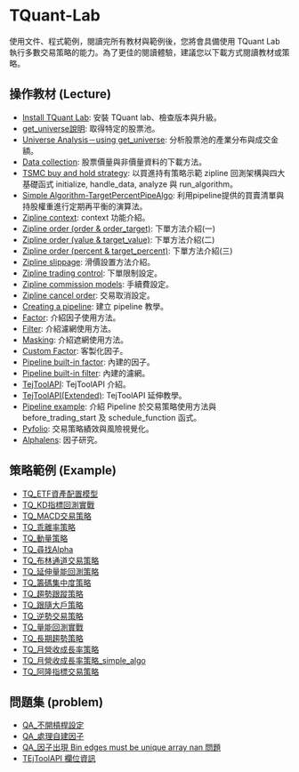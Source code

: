 # TQuant-Lab
使用文件、程式範例，閱讀完所有教材與範例後，您將會具備使用 TQuant Lab 執行多數交易策略的能力。為了更佳的閱讀體驗，建議您以下載方式閱讀教材或策略。

## 操作教材 (Lecture)
* [Install TQuant Lab](https://github.com/tejtw/TQuant-Lab/blob/main/lecture/Install%20TQuant%20Lab.ipynb): 安裝 TQuant lab、檢查版本與升級。
* [get_universe說明](https://github.com/tejtw/TQuant-Lab/blob/main/lecture/get_universe%E8%AA%AA%E6%98%8E.ipynb): 取得特定的股票池。
* [Universe Analysis－using get_universe](https://github.com/tejtw/TQuant-Lab/blob/main/lecture/Universe%20Analysis%EF%BC%8Dusing%20get_universe.ipynb): 分析股票池的產業分布與成交金額。
* [Data collection](https://github.com/tejtw/TQuant-Lab/blob/main/lecture/Data%20collection.ipynb): 股票價量與非價量資料的下載方法。
* [TSMC buy and hold strategy](https://github.com/tejtw/TQuant-Lab/blob/main/lecture/TSMC%20buy%20and%20hold%20strategy.ipynb): 以買進持有策略示範 zipline 回測架構與四大基礎函式 initialize, handle_data, analyze 與 run_algorithm。
* [Simple Algorithm-TargetPercentPipeAlgo](https://github.com/tejtw/TQuant-Lab/blob/main/lecture/Simple%20Algorithm-TargetPercentPipeAlgo.ipynb): 利用pipeline提供的買賣清單與持股權重進行定期再平衡的演算法。
* [Zipline context](https://github.com/tejtw/TQuant-Lab/blob/main/lecture/Zipline%20Context.ipynb): context 功能介紹。
* [Zipline order (order & order_target)](https://github.com/tejtw/TQuant-Lab/blob/main/lecture/Zipline%20Order%20(order%20%26%20order_target).ipynb): 下單方法介紹(一)
* [Zipline order (value & target_value)](https://github.com/tejtw/TQuant-Lab/blob/main/lecture/Zipline%20Order%20(value%20%26%20target_value).ipynb): 下單方法介紹(二)
* [Zipline order (percent & target_percent)](https://github.com/tejtw/TQuant-Lab/blob/main/lecture/Zipline%20Order%20(percent%20%26%20target_percent).ipynb): 下單方法介紹(三)
* [Zipline slippage](https://github.com/tejtw/TQuant-Lab/blob/main/lecture/Zipline%20Slippage.ipynb): 滑價設置方法介紹。
* [Zipline trading control](https://github.com/tejtw/TQuant-Lab/blob/main/lecture/Zipline%20Trading%20Controls.ipynb): 下單限制設定。
* [Zipline commission models](https://github.com/tejtw/TQuant-Lab/blob/main/lecture/Zipline%20Commission%20Models.ipynb): 手續費設定。
* [Zipline cancel order](https://github.com/tejtw/TQuant-Lab/blob/main/lecture/Zipline%20Cancel%20Order.ipynb): 交易取消設定。
* [Creating a pipeline](https://github.com/tejtw/TQuant-Lab/blob/main/lecture/Creating%20a%20Pipeline.ipynb): 建立 pipeline 教學。
* [Factor](https://github.com/tejtw/TQuant-Lab/blob/main/lecture/Factors.ipynb): 介紹因子使用方法。
* [Filter](https://github.com/tejtw/TQuant-Lab/blob/main/lecture/Filters.ipynb): 介紹濾網使用方法。
* [Masking](https://github.com/tejtw/TQuant-Lab/blob/main/lecture/Masking.ipynb): 介紹遮網使用方法。 
* [Custom Factor](https://github.com/tejtw/TQuant-Lab/blob/main/lecture/Custom%20Factors.ipynb): 客製化因子。
* [Pipeline built-in factor](https://github.com/tejtw/TQuant-Lab/blob/main/lecture/Pipeline%20built-in%20factors.ipynb): 內建的因子。
* [Pipeline built-in filter](https://github.com/tejtw/TQuant-Lab/blob/main/lecture/Pipeline%20built-in%20filters.ipynb): 內建的濾網。
* [TejToolAPI](https://github.com/tejtw/TQuant-Lab/blob/main/lecture/TejToolAPI.ipynb): TejToolAPI 介紹。
* [TejToolAPI(Extended)](https://github.com/tejtw/TQuant-Lab/blob/main/lecture/Data%20Preprocess%20-%20tejtoolapi.ipynb): TejToolAPI 延伸教學。
* [Pipeline example](https://github.com/tejtw/TQuant-Lab/blob/main/lecture/Pipeline%20example%20(請下載閱讀).ipynb): 介紹 Pipeline 於交易策略使用方法與 before_trading_start 及 schedule_function 函式。
* [Pyfolio](https://github.com/tejtw/TQuant-Lab/blob/main/lecture/Pyfolio.ipynb): 交易策略績效與風險視覺化。
* [Alphalens](https://github.com/tejtw/TQuant-Lab/blob/main/lecture/Alphalens%20.ipynb): 因子研究。

## 策略範例 (Example)
* [TQ_ETF資產配置模型](https://github.com/tejtw/TQuant-Lab/blob/main/example/TQ_ETF%E8%B3%87%E7%94%A2%E9%85%8D%E7%BD%AE%E6%A8%A1%E5%9E%8B.ipynb)
* [TQ_KD指標回測實戰](https://github.com/tejtw/TQuant-Lab/blob/main/example/TQ_KD%E6%8C%87%E6%A8%99%E5%9B%9E%E6%B8%AC%E5%AF%A6%E6%88%B0.ipynb)
* [TQ_MACD交易策略](https://github.com/tejtw/TQuant-Lab/blob/main/example/TQ_MACD%E4%BA%A4%E6%98%93%E7%AD%96%E7%95%A5.ipynb)
* [TQ_乖離率策略](https://github.com/tejtw/TQuant-Lab/blob/main/example/TQ_%E4%B9%96%E9%9B%A2%E7%8E%87%E7%AD%96%E7%95%A5.ipynb)
* [TQ_動量策略](https://github.com/tejtw/TQuant-Lab/blob/main/example/TQ_%E5%8B%95%E9%87%8F%E7%AD%96%E7%95%A5.ipynb)
* [TQ_尋找Alpha](https://github.com/tejtw/TQuant-Lab/blob/main/example/TQ_%E5%B0%8B%E6%89%BEAlpha.ipynb)
* [TQ_布林通道交易策略](https://github.com/tejtw/TQuant-Lab/blob/main/example/TQ_%E5%B8%83%E6%9E%97%E9%80%9A%E9%81%93%E4%BA%A4%E6%98%93%E7%AD%96%E7%95%A5.ipynb)
* [TQ_延伸量能回測策略](https://github.com/tejtw/TQuant-Lab/blob/main/example/TQ_%E5%BB%B6%E4%BC%B8%E9%87%8F%E8%83%BD%E5%9B%9E%E6%B8%AC%E7%AD%96%E7%95%A5.ipynb)
* [TQ_籌碼集中度策略](https://github.com/tejtw/TQuant-Lab/blob/main/example/TQ_%E7%B1%8C%E7%A2%BC%E9%9B%86%E4%B8%AD%E5%BA%A6%E7%AD%96%E7%95%A5.ipynb)
* [TQ_趨勢跟蹤策略](https://github.com/tejtw/TQuant-Lab/blob/main/example/TQ_%E8%B6%A8%E5%8B%A2%E8%B7%9F%E8%B9%A4%E7%AD%96%E7%95%A5.ipynb)
* [TQ_跟隨大戶策略](https://github.com/tejtw/TQuant-Lab/blob/main/example/TQ_%E8%B7%9F%E9%9A%A8%E5%A4%A7%E6%88%B6%E7%AD%96%E7%95%A5.ipynb)
* [TQ_逆勢交易策略](https://github.com/tejtw/TQuant-Lab/blob/main/example/TQ_%E9%80%86%E5%8B%A2%E4%BA%A4%E6%98%93%E7%AD%96%E7%95%A5.ipynb)
* [TQ_量能回測實戰](https://github.com/tejtw/TQuant-Lab/blob/main/example/TQ_%E9%87%8F%E8%83%BD%E5%9B%9E%E6%B8%AC%E5%AF%A6%E6%88%B0.ipynb)
* [TQ_長期趨勢策略](https://github.com/tejtw/TQuant-Lab/blob/main/example/TQ_%E9%95%B7%E6%9C%9F%E8%B6%A8%E5%8B%A2%E7%AD%96%E7%95%A5.ipynb)
* [TQ_月營收成長率策略](https://github.com/tejtw/TQuant-Lab/blob/main/example/TQ_%E6%9C%88%E7%87%9F%E6%94%B6%E6%88%90%E9%95%B7%E7%8E%87%E7%AD%96%E7%95%A5.ipynb)
* [TQ_月營收成長率策略_simple_algo](https://github.com/tejtw/TQuant-Lab/blob/main/example/TQ_%E6%9C%88%E7%87%9F%E6%94%B6%E6%88%90%E9%95%B7%E7%8E%87%E7%AD%96%E7%95%A5_simple_algo.ipynb)
* [TQ_阿隆指標交易策略](https://github.com/tejtw/TQuant-Lab/blob/main/example/TQ_%E9%98%BF%E9%9A%86%E6%8C%87%E6%A8%99%E4%BA%A4%E6%98%93%E7%AD%96%E7%95%A5.ipynb)

## 問題集 (problem)
* [QA_不開槓桿設定](https://github.com/tejtw/TQuant-Lab/blob/main/Problem/QA_%E4%B8%8D%E9%96%8B%E6%A7%93%E6%A1%BF%E8%A8%AD%E5%AE%9A.ipynb)
* [QA_處理自建因子](https://github.com/tejtw/TQuant-Lab/blob/main/Problem/QA_%E8%99%95%E7%90%86%E8%87%AA%E5%BB%BA%E5%9B%A0%E5%AD%90.ipynb)
* [QA_因子出現 Bin edges must be unique array nan 問題](https://github.com/tejtw/TQuant-Lab/blob/main/Problem/QA_%E5%9B%A0%E5%AD%90%E5%87%BA%E7%8F%BE%20Bin%20edges%20must%20be%20unique%20array%20nan%20%E5%95%8F%E9%A1%8C.ipynb)
* [TEjToolAPI 欄位資訊](https://github.com/tejtw/TEJ_TOOL_API/blob/main/TejToolAPI/tables/columns_group.xlsx)
